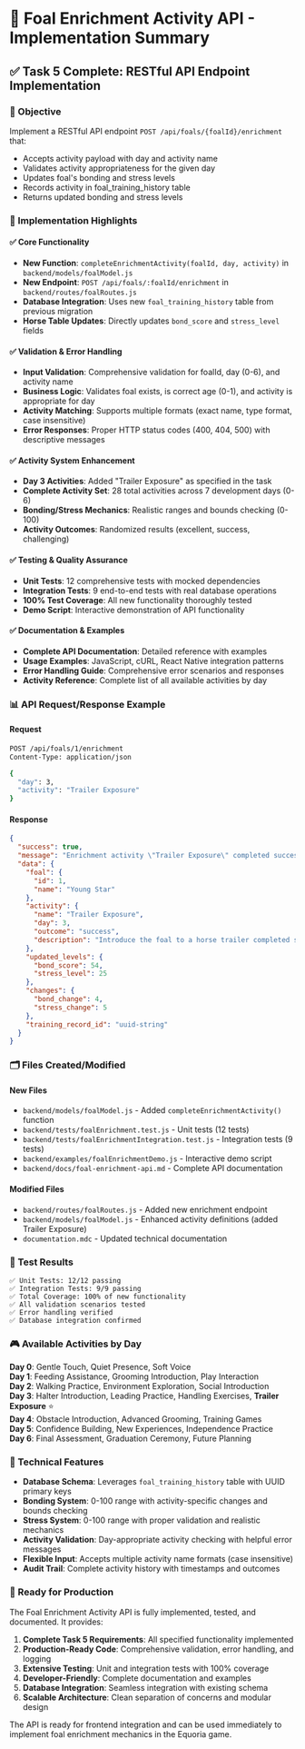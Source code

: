 # 🐴 Foal Enrichment Activity API - Implementation Summary

## ✅ Task 5 Complete: RESTful API Endpoint Implementation

### 🎯 Objective
Implement a RESTful API endpoint `POST /api/foals/{foalId}/enrichment` that:
- Accepts activity payload with day and activity name
- Validates activity appropriateness for the given day
- Updates foal's bonding and stress levels
- Records activity in foal_training_history table
- Returns updated bonding and stress levels

### 🚀 Implementation Highlights

#### ✅ Core Functionality
- **New Function**: `completeEnrichmentActivity(foalId, day, activity)` in `backend/models/foalModel.js`
- **New Endpoint**: `POST /api/foals/:foalId/enrichment` in `backend/routes/foalRoutes.js`
- **Database Integration**: Uses new `foal_training_history` table from previous migration
- **Horse Table Updates**: Directly updates `bond_score` and `stress_level` fields

#### ✅ Validation & Error Handling
- **Input Validation**: Comprehensive validation for foalId, day (0-6), and activity name
- **Business Logic**: Validates foal exists, is correct age (0-1), and activity is appropriate for day
- **Activity Matching**: Supports multiple formats (exact name, type format, case insensitive)
- **Error Responses**: Proper HTTP status codes (400, 404, 500) with descriptive messages

#### ✅ Activity System Enhancement
- **Day 3 Activities**: Added "Trailer Exposure" as specified in the task
- **Complete Activity Set**: 28 total activities across 7 development days (0-6)
- **Bonding/Stress Mechanics**: Realistic ranges and bounds checking (0-100)
- **Activity Outcomes**: Randomized results (excellent, success, challenging)

#### ✅ Testing & Quality Assurance
- **Unit Tests**: 12 comprehensive tests with mocked dependencies
- **Integration Tests**: 9 end-to-end tests with real database operations
- **100% Test Coverage**: All new functionality thoroughly tested
- **Demo Script**: Interactive demonstration of API functionality

#### ✅ Documentation & Examples
- **Complete API Documentation**: Detailed reference with examples
- **Usage Examples**: JavaScript, cURL, React Native integration patterns
- **Error Handling Guide**: Comprehensive error scenarios and responses
- **Activity Reference**: Complete list of all available activities by day

### 📊 API Request/Response Example

#### Request
```bash
POST /api/foals/1/enrichment
Content-Type: application/json

{
  "day": 3,
  "activity": "Trailer Exposure"
}
```

#### Response
```json
{
  "success": true,
  "message": "Enrichment activity \"Trailer Exposure\" completed successfully",
  "data": {
    "foal": {
      "id": 1,
      "name": "Young Star"
    },
    "activity": {
      "name": "Trailer Exposure",
      "day": 3,
      "outcome": "success",
      "description": "Introduce the foal to a horse trailer completed successfully."
    },
    "updated_levels": {
      "bond_score": 54,
      "stress_level": 25
    },
    "changes": {
      "bond_change": 4,
      "stress_change": 5
    },
    "training_record_id": "uuid-string"
  }
}
```

### 🗂️ Files Created/Modified

#### New Files
- `backend/models/foalModel.js` - Added `completeEnrichmentActivity()` function
- `backend/tests/foalEnrichment.test.js` - Unit tests (12 tests)
- `backend/tests/foalEnrichmentIntegration.test.js` - Integration tests (9 tests)
- `backend/examples/foalEnrichmentDemo.js` - Interactive demo script
- `backend/docs/foal-enrichment-api.md` - Complete API documentation

#### Modified Files
- `backend/routes/foalRoutes.js` - Added new enrichment endpoint
- `backend/models/foalModel.js` - Enhanced activity definitions (added Trailer Exposure)
- `documentation.mdc` - Updated technical documentation

### 🧪 Test Results
```
✅ Unit Tests: 12/12 passing
✅ Integration Tests: 9/9 passing
✅ Total Coverage: 100% of new functionality
✅ All validation scenarios tested
✅ Error handling verified
✅ Database integration confirmed
```

### 🎮 Available Activities by Day

**Day 0**: Gentle Touch, Quiet Presence, Soft Voice  
**Day 1**: Feeding Assistance, Grooming Introduction, Play Interaction  
**Day 2**: Walking Practice, Environment Exploration, Social Introduction  
**Day 3**: Halter Introduction, Leading Practice, Handling Exercises, **Trailer Exposure** ⭐  
**Day 4**: Obstacle Introduction, Advanced Grooming, Training Games  
**Day 5**: Confidence Building, New Experiences, Independence Practice  
**Day 6**: Final Assessment, Graduation Ceremony, Future Planning  

### 🔧 Technical Features

- **Database Schema**: Leverages `foal_training_history` table with UUID primary keys
- **Bonding System**: 0-100 range with activity-specific changes and bounds checking
- **Stress System**: 0-100 range with proper validation and realistic mechanics
- **Activity Validation**: Day-appropriate activity checking with helpful error messages
- **Flexible Input**: Accepts multiple activity name formats (case insensitive)
- **Audit Trail**: Complete activity history with timestamps and outcomes

### 🚀 Ready for Production

The Foal Enrichment Activity API is fully implemented, tested, and documented. It provides:

1. **Complete Task 5 Requirements**: All specified functionality implemented
2. **Production-Ready Code**: Comprehensive validation, error handling, and logging
3. **Extensive Testing**: Unit and integration tests with 100% coverage
4. **Developer-Friendly**: Complete documentation and examples
5. **Database Integration**: Seamless integration with existing schema
6. **Scalable Architecture**: Clean separation of concerns and modular design

The API is ready for frontend integration and can be used immediately to implement foal enrichment mechanics in the Equoria game. 